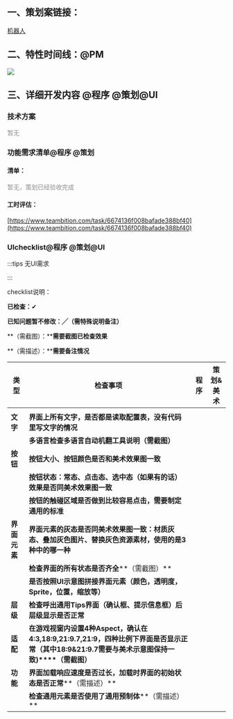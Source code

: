 ## 一、策划案链接：
[机器人](https://snh48group.yuque.com/zdlwma/kxyozs/pbnwu56t9g9mfz74)

## 二、特性时间线：@PM
![](https://cdn.nlark.com/yuque/0/2024/png/45533914/1720075064098-404f3612-1cfd-4742-bf1b-92fb6d870a2c.png)

## 三、详细开发内容 @程序 @策划@UI
### 技术方案
<font style="color:#8A8F8D;">暂无</font>

### 功能需求清单@程序 @策划
#### 清单：
<font style="color:#8A8F8D;">暂无，策划已经验收完成</font>

#### 工时评估：
[https://www.teambition.com/task/6674136f008bafade388bf40](https://www.teambition.com/task/6674136f008bafade388bf40)

### UIchecklist@程序 @策划@UI
:::tips
无UI需求

:::

checklist说明：

**已检查：**✔

**已知问题暂不修改：╱（需特殊说明备注）**

**（需截图）：****需要截图已检查效果**

**（需描述）：****需要备注情况**

| **类型** | **检查事项** | **程序** | **策划&美术** |
| --- | --- | --- | --- |
| | | | |
| **文字** | **界面上所有文字，是否都是读取配置表，没有代码里写文字的情况** | | |
| | **多语言检查****多语言自动机翻工具说明****（需截图）** | | |
| **按钮** | **按钮大小、按钮颜色是否和美术效果图一致** | | |
| | **按钮状态：常态、点击态、选中态（如果有的话）效果是否同美术效果图一致** | | |
| | **按钮的触碰区域是否做到比较容易点击，需要制定通用的标准** | | |
| **界面元素** | **界面元素的灰态是否同美术效果图一致：材质灰态、叠加灰色图片、替换灰色资源素材，使用的是3种中的哪一种** | | |
| | **检查界面的所有状态是否齐全****（需截图）** | | |
| | **是否按照UI示意图拼接界面元素（颜色，透明度，Sprite，位置，缩放等）** | | |
| **层级** | **检查呼出通用Tips界面（确认框、提示信息框）后层级显示是否正常** | | |
| **适配** | **在游戏视窗内设置4种Aspect，确认在4:3,18:9,21:9.7,21:9，四种比例下界面是否显示正常（其中18:9&21:9.7需要与美术示意图保持一致)****（需截图）** | | |
| **功能** | **界面加载响应速度是否过长，加载时界面的初始状态是否正常****（需描述）** | | |
| | **检查通用元素是否使用了通用预制体****（需描述）** | | |






